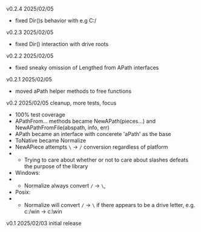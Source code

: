 v0.2.4 2025/02/05
- fixed Dir()s behavior with e.g C:/

v0.2.3 2025/02/05
- fixed Dir() interaction with drive roots

v0.2.2 2025/02/05
- fixed sneaky omission of Lengthed from APath interfaces

v0.2.1 2025/02/05
- moved aPath helper methods to free functions

v0.2 2025/02/05
cleanup, more tests, focus
- 100% test coverage
- APathFrom... methods became NewAPath(pieces...) and NewAPathFromFile(abspath, info, err)
- APath became an interface with concerete 'aPath' as the base
- ToNative became Normalize
- NewAPiece attempts `\` -> `/` conversion regardless of platform
- - Trying to care about whether or not to care about slashes defeats the purpose of the library
- Windows:
- - Normalize always convert `/` -> `\`,
- Posix:
- - Normalize will convert `/` -> `\` if there appears to be a drive letter, e.g. c:/win -> c:\win

v0.1 2025/02/03 initial release

